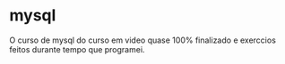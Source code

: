 # mysql
 O curso de mysql do curso em video quase 100% finalizado e exerccios feitos durante tempo que programei.
